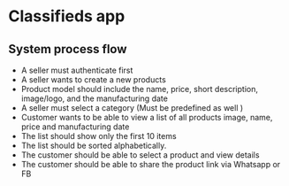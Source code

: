 # Classifieds app

## System process flow

- A seller must authenticate first
- A seller wants to create a new products
- Product model should include the name, price, short description, image/logo, and the manufacturing date
- A seller must select a category (Must be predefined as well )
- Customer wants to be able to view a list of all products image, name, price and manufacturing date
- The list should show only the first 10 items
- The list should be sorted alphabetically.
- The customer should be able to select a product and view details
- The customer should be able to share the product link via Whatsapp or FB
